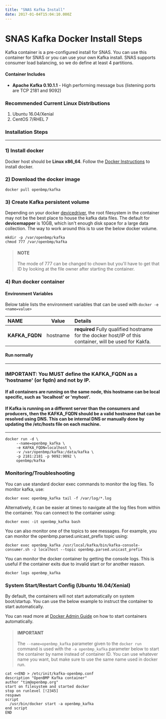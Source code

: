 ```yaml
---
title: "SNAS Kafka Install"
date: 2017-01-04T15:04:10.000Z
---
```


SNAS Kafka Docker Install Steps
===============================

<!--more-->

Kafka container is a pre-configured install for SNAS.  You can use this container for SNAS or you can use your own 
Kafka install.  SNAS supports consumer load balancing, so we do define at least 4 partitions.

#### Container Includes
* **Apache Kafka 0.10.1.1** - High performing message bus (listening ports are TCP 2181 and 9092)


### Recommended Current Linux Distributions

  1. Ubuntu 16.04/Xenial
  1. CentOS 7/RHEL 7


### **Installation Steps**

- - -

### 1) Install docker
Docker host should be **Linux x86_64**.   Follow the [Docker Instructions](https://docs.docker.com/installation/) to install docker.  


### 2) Download the docker image

    docker pull openbmp/kafka

### 3) Create Kafka persistent volume
Depending on your docker [devicedriver](https://docs.docker.com/engine/reference/commandline/dockerd/), the root filesystem in the container may not be the best
place to house the kafka data files.  The default for **devicemapper** is 10GB, which isn't enough
disk space for a large data collection.  The way to work around this is to use the below docker
volume.

    mkdir -p /var/openbmp/kafka
    chmod 777 /var/openbmp/kafka

> #### NOTE
> The mode of 777 can be changed to chown <user> but you'll have to get that ID 
> by looking at the file owner after starting the container. 


### 4) Run docker container

#### Environment Variables
Below table lists the environment variables that can be used with ``docker -e <name=value>``

NAME | Value | Details
:---- | ----- |:-------
**KAFKA\_FQDN** | hostname | **required** Fully qualified hostname for the docker host/IP of this container, will be used for Kakfa.

#### Run normally

- - -

### **IMPORTANT:** You **MUST define the KAFKA_FQDN** as a **'hostname'** (or fqdn) and not by IP. 
#### If all containers are running on the same node, this hostname can be local specific, such as 'localhost' or 'myhost'. 
#### If Kafka is running on a different server than the consumers and producers, then the KAFKA_FQDN should be a valid hostname that can be resolved using DNS. This can be internal DNS or manually done by updating the /etc/hosts file on each machine.

- - -

    docker run -d \
         --name=openbmp_kafka \
         -e KAFKA_FQDN=localhost \
         -v /var/openbmp/kafka:/data/kafka \
         -p 2181:2181 -p 9092:9092 \
         openbmp/kafka


### **Monitoring/Troubleshooting**

You can use standard docker exec commands to monitor the log files.  To monitor kafka, use:
 
    docker exec openbmp_kafka tail -f /var/log/*.log

Alternatively, it can be easier at times to navigate all the log files from within the container. You can connect to the container using:

    docker exec -it openbmp_kafka bash

You can also monitor one of the topics to see messages.  For example, you can monitor the openbmp.parsed.unicast_prefix topic using:

    docker exec openbmp_kafka /usr/local/kafka/bin/kafka-console-consumer.sh -z localhost --topic openbmp.parsed.unicast_prefix

You can monitor the docker container by getting the console logs. This is useful if the container exits due to invalid start or for another reason.

    docker logs openbmp_kafka
    
### **System Start/Restart Config (Ubuntu 16.04/Xenial)**
 By default, the containers will not start automatically on system boot/startup.  You can use the below example to instruct the container to start automatically.

You can read more at [Docker Admin Guide](https://docs.docker.com/engine/admin/start-containers-automatically/) on how to start containers automatically. 


> #### IMPORTANT
> The ```--name=openbmp_kafka``` parameter given to the ```docker run``` command is used with the ```-a openbmp_kafka``` parameter below to start the container by name instead of container ID.  You can use whatever name you want, but make sure to use the same name used in docker run.

    cat <<END > /etc/init/kafka-openbmp.conf
    description "OpenBMP Kafka container"
    author "tim@openbmp.org"
    start on filesystem and started docker
    stop on runlevel [!2345]
    respawn
    script
      /usr/bin/docker start -a openbmp_kafka
    end script
    END